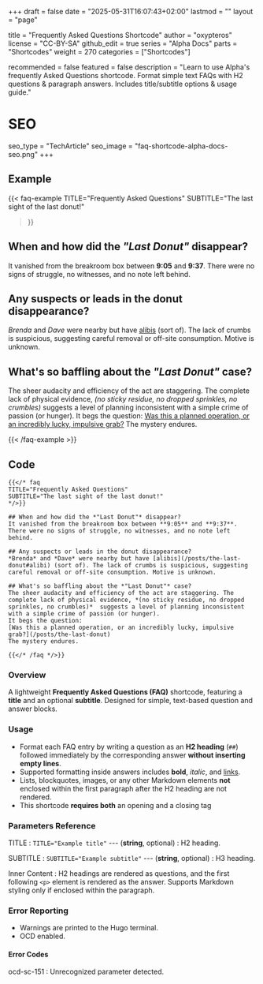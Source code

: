 +++
draft = false
date = "2025-05-31T16:07:43+02:00"
lastmod = ""
layout = "page"

title = "Frequently Asked Questions Shortcode"
author = "oxypteros"
license = "CC-BY-SA"
github_edit = true
series = "Alpha Docs"
  parts = "Shortcodes"
  weight = 270
categories = ["Shortcodes"]

recommended = false
featured = false
description = "Learn to use Alpha's frequently Asked Questions shortcode. Format simple text FAQs with H2 questions & paragraph answers. Includes title/subtitle options & usage guide."
# SEO
seo_type = "TechArticle"
seo_image = "faq-shortcode-alpha-docs-seo.png"
+++
## Example

{{< faq-example
TITLE="Frequently Asked Questions"
SUBTITLE="The last sight of the last donut!"
>}}

## When and how did the *"Last Donut"* disappear?
 It vanished from the breakroom box between **9:05** and **9:37**. There were no signs of struggle, no witnesses, and no note left behind.

 ## Any suspects or leads in the donut disappearance?
 *Brenda* and *Dave* were nearby but have [alibis](#example) (sort of). The lack of crumbs is suspicious, suggesting careful removal or off-site consumption. Motive is unknown.

 ## What's so baffling about the *"Last Donut"* case?
 The sheer audacity and efficiency of the act are staggering. The complete lack of physical evidence, *(no sticky residue, no dropped sprinkles, no crumbles)*  suggests a level of planning inconsistent with a simple crime of passion (or hunger). 
 It begs the question: 
 [Was this a planned operation, or an incredibly lucky, impulsive grab?](#example)
 The mystery endures.

{{< /faq-example >}}

## Code
```go-html-template
{{</* faq
TITLE="Frequently Asked Questions"
SUBTITLE="The last sight of the last donut!"
*/>}}

## When and how did the *"Last Donut"* disappear?
It vanished from the breakroom box between **9:05** and **9:37**. There were no signs of struggle, no witnesses, and no note left behind.

## Any suspects or leads in the donut disappearance?
*Brenda* and *Dave* were nearby but have [alibis](/posts/the-last-donut#alibi) (sort of). The lack of crumbs is suspicious, suggesting careful removal or off-site consumption. Motive is unknown.

## What's so baffling about the *"Last Donut"* case?
The sheer audacity and efficiency of the act are staggering. The complete lack of physical evidence, *(no sticky residue, no dropped sprinkles, no crumbles)*  suggests a level of planning inconsistent with a simple crime of passion (or hunger). 
It begs the question: 
[Was this a planned operation, or an incredibly lucky, impulsive grab?](/posts/the-last-donut)
The mystery endures.

{{</* /faq */>}}
```
### Overview
A lightweight **Frequently Asked Questions (FAQ)** shortcode, featuring a **title** and an optional **subtitle**. Designed for simple, text-based question and answer blocks.

### Usage
- Format each FAQ entry by writing a question as an **H2 heading** (`##`) followed immediately by the corresponding answer **without inserting empty lines**.
- Supported formatting inside answers includes **bold**, *italic*, and [links](#).  
- Lists, blockquotes, images, or any other Markdown elements **not** enclosed within the first paragraph after the H2 heading are not rendered.
- This shortcode **requires both** an opening and a closing tag

### Parameters Reference
TITLE 
: `TITLE="Example title"` --- (**string**, optional) 
: H2 heading.

SUBTITLE
: `SUBTITLE="Example subtitle"` --- (**string**, optional) 
: H3 heading.

Inner Content 
: H2 headings are rendered as questions, and the first following `<p>` element is rendered as the answer. Supports Markdown styling only if enclosed within the paragraph.

### Error Reporting
- Warnings are printed to the Hugo terminal.
- OCD enabled.

#### Error Codes
ocd-sc-151
: Unrecognized parameter detected.
